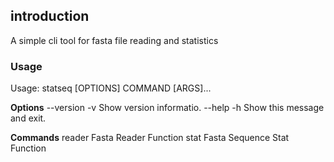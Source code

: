## introduction

A simple cli tool for fasta file reading and statistics

### Usage

Usage: statseq [OPTIONS] COMMAND [ARGS]...

**Options**
--version  -v        Show version informatio.
--help     -h        Show this message and exit.

**Commands**
reader   Fasta Reader Function
stat     Fasta Sequence Stat Function
